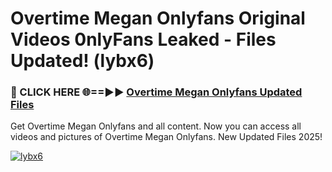 # Overtime Megan Onlyfans Original Videos 0nlyFans Leaked - Files Updated! (lybx6)

<h3>🔴 CLICK HERE 🌐==►► <a href="https://tinyurl.com/2wckxsce" rel="nofollow">Overtime Megan Onlyfans Updated Files</a></h3>

Get Overtime Megan Onlyfans and all content. Now you can access all videos and pictures of Overtime Megan Onlyfans. New Updated Files 2025!

[![lybx6](https://i.imgur.com/AFduVYN.gif)](https://tinyurl.com/2wckxsce)
